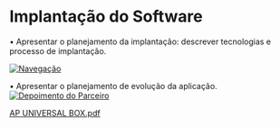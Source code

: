 # Implantação do Software


•      Apresentar o planejamento da implantação: descrever tecnologias e processo de implantação.


[![Navegação](https://img.youtube.com/vi/00eRDLuH9Pw/maxresdefault.jpg)](https://www.youtube.com/watch?v=00eRDLuH9Pw)


•	Apresentar o planejamento de evolução da aplicação.
[![Depoimento do Parceiro](https://img.youtube.com/vi/ZFhWBxpFiSo/maxresdefault.jpg)](https://www.youtube.com/watch?v=ZFhWBxpFiSo)

[AP UNIVERSAL BOX.pdf](https://github.com/user-attachments/files/15949154/AP.UNIVERSAL.BOX.pdf)
